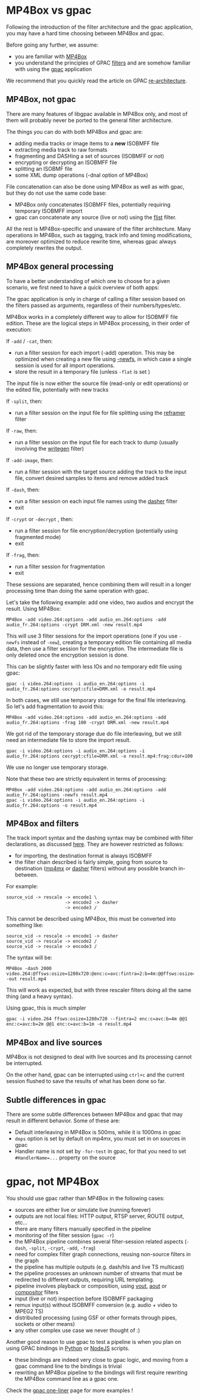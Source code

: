 # MP4Box vs gpac

Following the introduction of the filter architecture and the gpac application, you may have a hard time choosing between MP4Box and gpac.
 
Before going any further, we assume:

-  you are familiar with [MP4Box](MP4Box)
-  you understand the principles of GPAC [filters](filters_general) and are somehow familiar with using the [gpac](gpac_general) application

We recommend that you quickly read the article on GPAC [re-architecture](Rearchitecture).

## MP4Box, not gpac

There are many features of libgpac available in MP4Box only, and most of them will probably never be ported to the general filter architecture.

The things you can do with both MP4Box and gpac are:

- adding media tracks or image items to a __new__ ISOBMFF file
- extracting media track to raw formats
- fragmenting and DASHing a set of sources (ISOBMFF or not)
- encrypting or decrypting an ISOBMFF file
- splitting an ISOBMF file
- some XML dump operations (-dnal option of MP4Box)

File concatenation can also be done using MP4Box as well as with gpac, but they do not use the same code base:

- MP4Box only concatenates ISOBMFF files, potentially requiring temporary ISOBMFF import
- gpac can concatenate any source  (live or not) using the [flist](flist) filter.


All the rest is MP4Box-specific and unaware of the filter architecture.
Many operations in MP4Box, such as tagging, track info and timing modifications, are moreover optimized to reduce rewrite time, whereas gpac always completely rewrites the output.

## MP4Box general processing

To have a better understanding of which one to choose for a given scenario, we first need to have a quick overview of both apps:

The gpac application is only in charge of calling a filter session based on the filters passed as arguments, regardless of their numbers/types/etc. 

MP4Box works in a completely different way to allow for ISOBMFF file edition. These are the logical steps in MP4Box processing, in their order of execution:

If `-add` / `-cat`, then:

- run a filter session for each import (-add) operation. This may be optimized when creating a new file using [-newfs](mp4box-gen-opts#newfs), in which case a single session is used for all import operations.
- store the result in a temporary file (unless `-flat` is set )

The input file is now either the source file (read-only or edit operations) or the edited file, potentially with new tracks

If `-split`, then:

- run a filter session on the input file for file splitting using the [reframer](reframer) filter

If `-raw`, then:

- run a filter session on the input file for each track to dump (usually involving the [writegen](writegen) filter)

If `-add-image`, then:

- run a filter session with the target source adding the track to the input file, convert desired samples to items and remove added track

If `-dash`, then:

- run a filter session on each input file names using the [dasher](dasher) filter
- exit

If `-crypt` or `-decrypt` , then:

- run a filter session for file encryption/decryption (potentially using fragmented mode)
- exit

If `-frag`, then:

- run a filter session for fragmentation
- exit


These sessions are separated, hence combining them will result in a longer processing time than doing the same operation with gpac.


Let's take the following example: add one video, two audios and encrypt the result. Using MP4Box:
```
MP4Box -add video.264:options -add audio_en.264:options -add audio_fr.264:options -crypt DRM.xml -new result.mp4
```

This will use 3 filter sessions for the import operations (one if you use `-newfs` instead of `-new`), creating a temporary edition file containing all media data, then use a filter session for the encryption.
The intermediate file is only deleted once the encryption session is done.

This can be slightly faster with less IOs and no temporary edit file using gpac:
```
gpac -i video.264:options -i audio_en.264:options -i audio_fr.264:options cecrypt:cfile=DRM.xml -o result.mp4
```

In both cases, we still use temporary storage for the final file interleaving. So let's add fragmentation to avoid this:

```
MP4Box -add video.264:options -add audio_en.264:options -add audio_fr.264:options -frag 100 -crypt DRM.xml -new result.mp4
```
We got rid of the temporary storage due do file interleaving, but we still need an intermediate file to store the import result.

```
gpac -i video.264:options -i audio_en.264:options -i audio_fr.264:options cecrypt:cfile=DRM.xml -o result.mp4:frag:cdur=100
```
We use no longer use temporary storage.



Note that these two are strictly equivalent in terms of processing:
```
MP4Box -add video.264:options -add audio_en.264:options -add audio_fr.264:options -newfs result.mp4
gpac -i video.264:options -i audio_en.264:options -i audio_fr.264:options -o result.mp4
```


## MP4Box and filters

The track import syntax and the dashing syntax may be combined with filter declarations, as discussed [here](mp4box-filters).
They are however restricted as follows:

- for importing, the destination format is always ISOBMFF
- the filter chain described is fairly simple, going from source to destination ([mp4mx](mp4mx) or [dasher](dasher) filters) without any possible branch in-between.

For example:
```
source_vid -> rescale -> encode1 \
                      -> encode2 -> dasher
                      -> encode3 /
```
This cannot be described using MP4Box, this must be converted into something like:
```
source_vid -> rescale -> encode1 -> dasher
source_vid -> rescale -> encode2 /
source_vid -> rescale -> encode3 /
```

The syntax will be:
```
MP4Box -dash 2000 video.264:@ffsws:osize=1280x720:@enc:c=avc:fintra=2:b=4m:@@ffsws:osize=1280x720:@enc:c=avc:fintra=2:b=2m:@@ffsws:osize=1280x720:@enc:c=avc:fintra=2:b=1m -out result.mp4
```

This will work as expected, but with three rescaler filters doing all the same thing (and a heavy syntax).

Using gpac, this is much simpler
```
gpac -i video.264 ffsws:osize=1280x720 --fintra=2 enc:c=avc:b=4m @@1 enc:c=avc:b=2m @@1 enc:c=avc:b=1m -o result.mp4
```


## MP4Box and live sources

MP4Box is not designed to deal with live sources and its processing cannot be interrupted.

On the other hand, gpac can be interrupted using `ctrl+c` and the current session flushed to save the results of what has been done so far.

## Subtle differences in gpac

There are some subtle differences between MP4Box and gpac that may result in different behavior. Some of these are:

- Default interleaving in MP4Box is 500ms, while it is 1000ms in gpac
- `deps` option is set by default on mp4mx, you must set in on sources in gpac
- Handler name is not set by `-for-test` in gpac, for that you need to set `#HandlerName=...` property on the source


# gpac, not MP4Box

You should use gpac rather than MP4Box in the following cases:

- sources are either live or simulate live (running forever)
- outputs are not local files: HTTP output, RTSP server, ROUTE output, etc...
- there are many filters manually specified in the pipeline
- monitoring of the filter session (`gpac -r`)
- the MP4Box pipeline combines several filter-session related aspects (`-dash`, `-split`, `-crypt`, `-add`, `-frag`)
- need for complex filter graph connections, reusing non-source filters in the graph
- the pipeline has multiple outputs (e.g. dash/hls and live TS multicast)
- the pipeline processes an unknown number of streams that must be redirected to different outputs, requiring URL templating.
- pipeline involves playback or composition, using [vout](vout), [aout](aout) or [compositor](compositor) filters
- input (live or not) inspection before ISOBMFF packaging
- remux input(s) without ISOBMFF conversion (e.g. audio + video to MPEG2 TS)
- distributed processing (using GSF or other formats through pipes, sockets or other means)
- any other complex use case we never thought of :)


Another good reason to use gpac to test a pipeline is when you plan on using GPAC bindings in [Python](python) or [NodeJS](nodejs) scripts.
- these bindings are indeed very close to gpac logic, and moving from a gpac command line to the bindings is trivial
- rewriting an MP4Box pipeline to the bindings will first require rewriting the MP4Box command line as a gpac one.


Check the [gpac one-liner](filters-oneliners) page for more examples !
